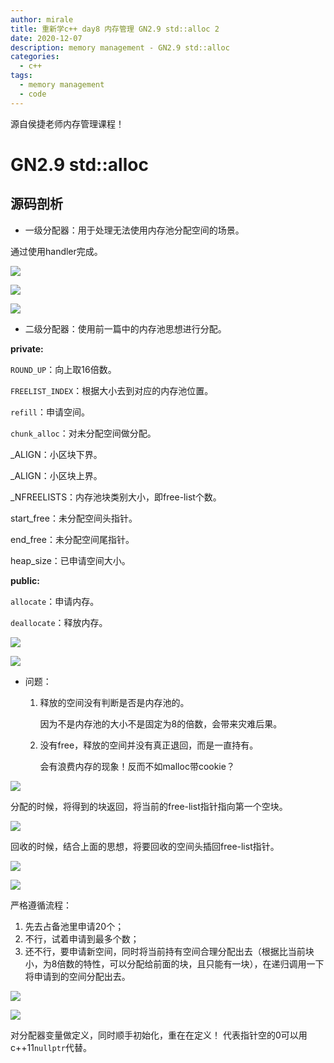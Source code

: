 ```yaml
---
author: mirale
title: 重新学c++ day8 内存管理 GN2.9 std::alloc 2
date: 2020-12-07
description: memory management - GN2.9 std::alloc
categories:
  - c++
tags:
  - memory management
  - code
---
```


源自侯捷老师内存管理课程！

# GN2.9 std::alloc 

## 源码剖析

- 一级分配器：用于处理无法使用内存池分配空间的场景。

通过使用handler完成。

![](std_alloc_1.jpg)

![](std_alloc_2.jpg)

![](std_alloc_3.jpg)

- 二级分配器：使用前一篇中的内存池思想进行分配。

**private:**

`ROUND_UP`：向上取16倍数。

`FREELIST_INDEX`：根据大小去到对应的内存池位置。

`refill`：申请空间。

`chunk_alloc`：对未分配空间做分配。

_ALIGN：小区块下界。

_ALIGN：小区块上界。

_NFREELISTS：内存池块类别大小，即free-list个数。

start_free：未分配空间头指针。

end_free：未分配空间尾指针。

heap_size：已申请空间大小。

**public:**

`allocate`：申请内存。

`deallocate`：释放内存。

![](std_alloc_4.jpg)

![](std_alloc_5.jpg)

- 问题：

    1. 释放的空间没有判断是否是内存池的。

        因为不是内存池的大小不是固定为8的倍数，会带来灾难后果。

    2. 没有free，释放的空间并没有真正退回，而是一直持有。

        会有浪费内存的现象！反而不如malloc带cookie？

![](std_alloc_5_2.jpg)

分配的时候，将得到的块返回，将当前的free-list指针指向第一个空块。

![](std_alloc_5_3.jpg)

回收的时候，结合上面的思想，将要回收的空间头插回free-list指针。

![](std_alloc_6.jpg)

![](std_alloc_7.jpg)

严格遵循流程：

1. 先去占备池里申请20个；
2. 不行，试着申请到最多个数；
3. 还不行，要申请新空间，同时将当前持有空间合理分配出去（根据比当前块小，为8倍数的特性，可以分配给前面的块，且只能有一块），在递归调用一下将申请到的空间分配出去。

![](std_alloc_8.jpg)

![](std_alloc_9.jpg)

对分配器变量做定义，同时顺手初始化，重在在定义！
代表指针空的0可以用c++11`nullptr`代替。
